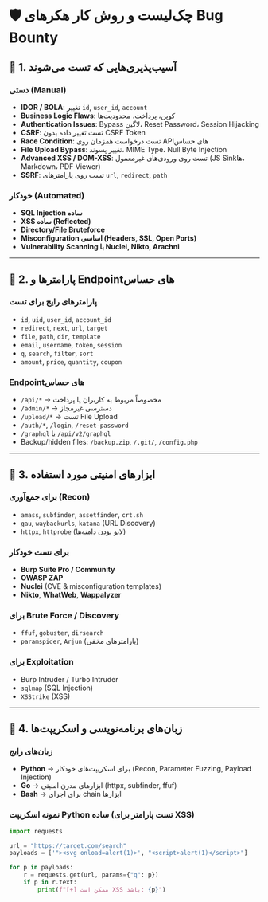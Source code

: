 # 🛡️ چک‌لیست و روش کار هکرهای Bug Bounty

## 🔹 1. آسیب‌پذیری‌هایی که تست می‌شوند

### دستی (Manual)
- **IDOR / BOLA**: تغییر `id`, `user_id`, `account`  
- **Business Logic Flaws**: کوپن، پرداخت، محدودیت‌ها  
- **Authentication Issues**: Bypass لاگین، Reset Password، Session Hijacking  
- **CSRF**: تست تغییر داده بدون CSRF Token  
- **Race Condition**: تست درخواست همزمان روی APIهای حساس  
- **File Upload Bypass**: تغییر پسوند، MIME Type، Null Byte Injection  
- **Advanced XSS / DOM-XSS**: تست روی ورودی‌های غیرمعمول (JS Sinkها، Markdown، PDF Viewer)  
- **SSRF**: تست روی پارامترهای `url`, `redirect`, `path`  

### خودکار (Automated)
- **SQL Injection ساده**  
- **XSS ساده (Reflected)**  
- **Directory/File Bruteforce**  
- **Misconfiguration اساسی (Headers, SSL, Open Ports)**  
- **Vulnerability Scanning با Nuclei, Nikto, Arachni**  

---

## 🔹 2. پارامترها و Endpointهای حساس

### پارامترهای رایج برای تست
- `id`, `uid`, `user_id`, `account_id`  
- `redirect`, `next`, `url`, `target`  
- `file`, `path`, `dir`, `template`  
- `email`, `username`, `token`, `session`  
- `q`, `search`, `filter`, `sort`  
- `amount`, `price`, `quantity`, `coupon`  

### Endpointهای حساس
- `/api/*` → مخصوصاً مربوط به کاربران یا پرداخت  
- `/admin/*` → دسترسی غیرمجاز  
- `/upload/*` → تست File Upload  
- `/auth/*`, `/login`, `/reset-password`  
- `/graphql` یا `/api/v2/graphql`  
- Backup/hidden files: `/backup.zip`, `/.git/`, `/config.php`  

---

## 🔹 3. ابزارهای امنیتی مورد استفاده

### برای جمع‌آوری (Recon)
- `amass`, `subfinder`, `assetfinder`, `crt.sh`  
- `gau`, `waybackurls`, `katana` (URL Discovery)  
- `httpx`, `httprobe` (لایو بودن دامنه‌ها)  

### برای تست خودکار
- **Burp Suite Pro / Community**  
- **OWASP ZAP**  
- **Nuclei** (CVE & misconfiguration templates)  
- **Nikto**, **WhatWeb**, **Wappalyzer**  

### برای Brute Force / Discovery
- `ffuf`, `gobuster`, `dirsearch`  
- `paramspider`, `Arjun` (پارامترهای مخفی)  

### برای Exploitation
- Burp Intruder / Turbo Intruder  
- `sqlmap` (SQL Injection)  
- `XSStrike` (XSS)  

---

## 🔹 4. زبان‌های برنامه‌نویسی و اسکریپت‌ها

### زبان‌های رایج
- **Python** → برای اسکریپت‌های خودکار (Recon, Parameter Fuzzing, Payload Injection)  
- **Go** → ابزارهای مدرن امنیتی (httpx, subfinder, ffuf)  
- **Bash** → برای اجرای chain ابزارها  

### نمونه اسکریپت Python ساده (تست پارامتر برای XSS)
```python
import requests

url = "https://target.com/search"
payloads = ['"><svg onload=alert(1)>', "<script>alert(1)</script>"]

for p in payloads:
    r = requests.get(url, params={"q": p})
    if p in r.text:
        print(f"[+] ممکن است XSS باشد: {p}")
